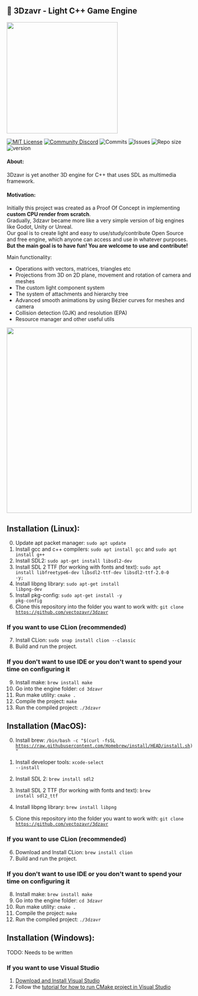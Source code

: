 ## 🚀 3Dzavr - Light C++ Game Engine

<img src="https://github.com/vectozavr/3dzavr/assets/60608292/9b411b45-9e63-4a55-a8d1-924579ae504c" width="300">

[![MIT License](https://img.shields.io/badge/license-MIT-blue.svg?style=flat)](http://choosealicense.com/licenses/mit/)
[![Community Discord](https://img.shields.io/discord/788056426324426782)](https://discord.gg/zJUxVWZnkZ)
![Commits](https://img.shields.io/github/last-commit/Vectozavr/3dzavr/sdl_version)
![Issues](https://img.shields.io/github/issues/Vectozavr/3dzavr)
![Repo size](https://img.shields.io/github/repo-size/Vectozavr/3dzavr)
![version](https://img.shields.io/github/v/tag/Vectozavr/3dzavr)

#### About:

3Dzavr is yet another 3D engine for C++ that uses SDL as multimedia framework.

#### Motivation:

Initially this project was created as a Proof Of Concept in implementing <b>custom CPU render from scratch</b>. <br>
Gradually, 3dzavr became more like a very simple version of big engines like Godot, Unity or Unreal. <br>
Our goal is to create light and easy to use/study/contribute Open Source and free engine, which anyone can access and use in whatever purposes. <br>
<b>But the main goal is to have fun! You are welcome to use and contribute!</b>

Main functionality:
* Operations with vectors, matrices, triangles etc
* Projections from 3D on 2D plane, movement and rotation of camera and meshes
* The custom light component system
* The system of attachments and hierarchy tree
* Advanced smooth animations by using Bézier curves for meshes and camera
* Collision detection (GJK) and resolution (EPA)
* Resource manager and other useful utils

<img src="https://github.com/vectozavr/3dzavr/assets/60608292/fb69b744-6057-4829-8c69-67e553b19521" width="500">

## Installation (Linux):

0) Update apt packet manager: <code>sudo apt update</code>
1) Install gcc and c++ compilers: <code>sudo apt install gcc</code> and <code>sudo apt install g++</code>
2) Install SDL2: <code>sudo apt-get install libsdl2-dev</code>
3) Install SDL 2 TTF (for working with fonts and text): <code>sudo apt install libfreetype6-dev libsdl2-ttf-dev libsdl2-ttf-2.0-0 -y;</code>
4) Install libpng library: <code>sudo apt-get install libpng-dev</code>
5) Install pkg-config: <code>sudo apt-get install -y pkg-config</code>
6) Clone this repository into the folder you want to work with: <code>git clone https://github.com/vectozavr/3dzavr</code>

### If you want to use CLion (recommended)

7) Install CLion: <code>sudo snap install clion --classic</code>
8) Build and run the project.

### If you don't want to use IDE or you don't want to spend your time on configuring it
9) Install make: <code>brew install make</code>
10) Go into the engine folder: <code>cd 3dzavr</code>
11) Run make utility: <code>cmake .</code>
12) Compile the project: <code>make</code>
13) Run the compiled project: <code>./3dzavr</code>

## Installation (MacOS):

0) Install brew: <code>/bin/bash -c "$(curl -fsSL https://raw.githubusercontent.com/Homebrew/install/HEAD/install.sh)" </code>

1) Install developer tools: <code>xcode-select --install</code>
2) Install SDL 2: <code>brew install sdl2</code>
3) Install SDL 2 TTF (for working with fonts and text): <code>brew install sdl2_ttf</code>
4) Install libpng library: <code>brew install libpng</code>
5) Clone this repository into the folder you want to work with: <code>git clone https://github.com/vectozavr/3dzavr</code>

### If you want to use CLion (recommended)

6) Download and Install CLion: <code>brew install clion</code>
7) Build and run the project.

### If you don't want to use IDE or you don't want to spend your time on configuring it
8) Install make: <code>brew install make</code>
9) Go into the engine folder: <code>cd 3dzavr</code>
10) Run make utility: <code>cmake .</code>
11) Compile the project: <code>make</code>
12) Run the compiled project: <code>./3dzavr</code>

## Installation (Windows):

TODO: Needs to be written

### If you want to use Visual Studio
1) [Download and Install Visual Studio](https://visualstudio.microsoft.com/)
2) Follow the [tutorial for how to run CMake project in Visual Studio](https://learn.microsoft.com/en-us/cpp/build/cmake-projects-in-visual-studio?view=msvc-170)
